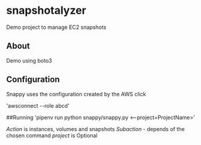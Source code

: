 # snapshotalyzer

Demo project to manage EC2 snapshots

## About

Demo using boto3

## Configuration
Snappy uses the configuration created by the AWS click

'awsconnect --role abcd'

##Running
'pipenv run python snappy/snappy.py <ACTION> <Subactionb> <--project=ProjectName>'

*Action* is instances, volumes and snapshots
*Subaction* - depends of the chosen command 
*project* is Optional
